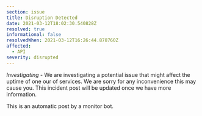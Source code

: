 ```yaml
---
section: issue
title: Disruption Detected
date: 2021-03-12T18:02:30.540828Z
resolved: true
informational: false
resolvedWhen: 2021-03-12T16:26:44.878760Z
affected:
  - API
severity: disrupted
---
```

*Investigating* - We are investigating a potential issue that might affect the uptime of one our of services. We are sorry for any inconvenience this may cause you. This incident post will be updated once we have more information.

This is an automatic post by a monitor bot.
        
